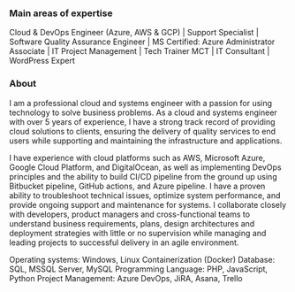 ### Main areas of expertise
Cloud & DevOps Engineer (Azure, AWS & GCP) | Support Specialist | Software Quality Assurance Engineer | MS Certified: Azure Administrator Associate | IT Project Management | Tech Trainer MCT | IT Consultant | WordPress Expert

### About
I am a professional cloud and systems engineer with a passion for using technology to solve business problems. As a cloud and systems engineer with over 5 years of experience, I have a strong track record of providing cloud solutions to clients, ensuring the delivery of quality services to end users while supporting and maintaining the infrastructure and applications.
 
I have experience with cloud platforms such as AWS, Microsoft Azure, Google Cloud Platform, and DigitalOcean, as well as implementing DevOps principles and the ability to build CI/CD pipeline from the ground up using Bitbucket pipeline, GitHub actions, and Azure pipeline. I have a proven ability to troubleshoot technical issues, optimize system performance, and provide ongoing support and maintenance for systems. I collaborate closely with developers, product managers and cross-functional teams to understand business requirements, plans, design architectures and deployment strategies with little or no supervision while managing and leading projects to successful delivery in an agile environment.

Operating systems: Windows, Linux
Containerization (Docker)
Database: SQL, MSSQL Server, MySQL
Programming Language: PHP, JavaScript, Python
Project Management: Azure DevOps, JiRA, Asana, Trello

<!---
wahabajasco/wahabajasco is a ✨ special ✨ repository because its `README.md` (this file) appears on your GitHub profile.
You can click the Preview link to take a look at your changes.
--->
